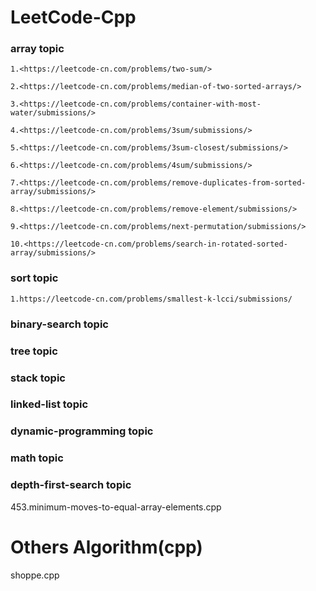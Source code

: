 # LeetCode-Cpp

### array topic
    1.<https://leetcode-cn.com/problems/two-sum/>

    2.<https://leetcode-cn.com/problems/median-of-two-sorted-arrays/>

    3.<https://leetcode-cn.com/problems/container-with-most-water/submissions/>

    4.<https://leetcode-cn.com/problems/3sum/submissions/>

    5.<https://leetcode-cn.com/problems/3sum-closest/submissions/>

    6.<https://leetcode-cn.com/problems/4sum/submissions/>

    7.<https://leetcode-cn.com/problems/remove-duplicates-from-sorted-array/submissions/>

    8.<https://leetcode-cn.com/problems/remove-element/submissions/>

    9.<https://leetcode-cn.com/problems/next-permutation/submissions/>

    10.<https://leetcode-cn.com/problems/search-in-rotated-sorted-array/submissions/>

### sort topic
    1.https://leetcode-cn.com/problems/smallest-k-lcci/submissions/

### binary-search topic

### tree topic

### stack topic

### linked-list topic

### dynamic-programming topic

### math topic

### depth-first-search topic


 453.minimum-moves-to-equal-array-elements.cpp
 
 
# Others Algorithm(cpp)
shoppe.cpp
